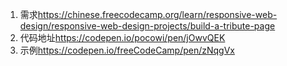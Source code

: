 1. 需求<https://chinese.freecodecamp.org/learn/responsive-web-design/responsive-web-design-projects/build-a-tribute-page>
2. 代码地址<https://codepen.io/pocowi/pen/jOwvQEK>
3. 示例<https://codepen.io/freeCodeCamp/pen/zNqgVx>
